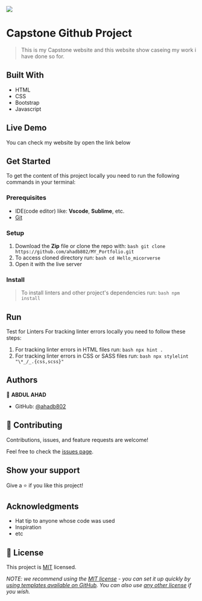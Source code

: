 ![](https://img.shields.io/badge/Microverse-blueviolet)

# Capstone Github Project  

> This is my Capstone website and this website show caseing my work i have done so for.


## Built With

- HTML
- CSS
- Bootstrap
- Javascript


## Live Demo 

You can check my website by open the link below


## Get Started

 To get the content of this project locally you need to run the following commands in your terminal:
 
### Prerequisites 

- IDE(code editor) like: **Vscode**, **Sublime**, etc. 
- [Git](https://www.linode.com/docs/guides/how-to-install-git-on-linux-mac-and-windows/) 

### Setup 

1. Download the **Zip** file or clone the repo with:
```bash git clone https://github.com/ahadb802/MY_Portfolio.git ``` 
2. To access cloned directory run: 
```bash cd Hello_micorverse ``` 
3. Open it with the live server 

### Install 

> To install linters and other project's dependencies run:
```bash npm install ``` 

## Run

Test for Linters For tracking linter errors locally you need to follow these steps: 
1. For tracking linter errors in HTML files run:
```bash npx hint . ``` 
2. For tracking linter errors in CSS or SASS files run:
```bash npx stylelint "\*_/_.{css,scss}" ```



## Authors

👤 **ABDUL AHAD**

- GitHub: [@ahadb802](https://github.com/ahadb802)


## 🤝 Contributing

Contributions, issues, and feature requests are welcome!

Feel free to check the [issues page](../../issues/).

## Show your support

Give a ⭐️ if you like this project!

## Acknowledgments

- Hat tip to anyone whose code was used
- Inspiration
- etc

## 📝 License

This project is [MIT](./LICENSE) licensed.

_NOTE: we recommend using the [MIT license](https://choosealicense.com/licenses/mit/) - you can set it up quickly by [using templates available on GitHub](https://docs.github.com/en/communities/setting-up-your-project-for-healthy-contributions/adding-a-license-to-a-repository). You can also use [any other license](https://choosealicense.com/licenses/) if you wish._
